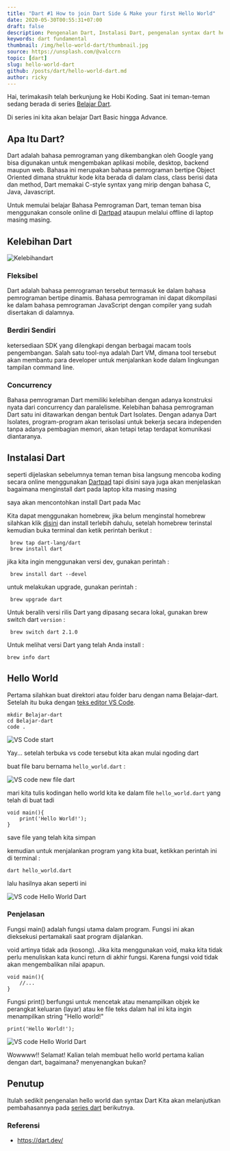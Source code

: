 ```yaml
---
title: "Dart #1 How to join Dart Side & Make your first Hello World"
date: 2020-05-30T00:55:31+07:00
draft: false
description: Pengenalan Dart, Instalasi Dart, pengenalan syntax dart hello world, belajar bahasa dart, belajar fundamental dart, belajar dart advance
keywords: dart fundamental
thumbnail: /img/hello-world-dart/thumbnail.jpg
source: https://unsplash.com/@valccrn
topic: [dart]
slug: hello-world-dart
github: /posts/dart/hello-world-dart.md
author: ricky
---
```



Hai, terimakasih telah berkunjung ke Hobi Koding. Saat ini teman-teman sedang berada di series [Belajar Dart](https://hobikoding.com/series/dart/).

Di series ini kita akan belajar Dart Basic hingga Advance.

## Apa Itu Dart?

Dart adalah bahasa pemrograman yang dikembangkan oleh Google yang bisa digunakan untuk mengembakan aplikasi mobile, desktop, backend maupun web. Bahasa ini merupakan bahasa pemrograman bertipe Object Oriented dimana struktur kode kita berada di dalam class, class berisi data dan method, Dart memakai C-style syntax yang mirip dengan bahasa C, Java, Javascript.

Untuk memulai belajar Bahasa Pemrograman Dart, teman teman bisa menggunakan console online di [Dartpad](https://dartpad.dev/) ataupun melalui offline di laptop masing masing.

## Kelebihan Dart

![Kelebihandart](https://images.unsplash.com/photo-1544816565-aa8c1166648f?ixlib=rb-1.2.1&ixid=eyJhcHBfaWQiOjEyMDd9&auto=format&fit=crop&w=2850&q=80)

### Fleksibel
Dart adalah bahasa pemrograman tersebut termasuk ke dalam bahasa pemrograman bertipe dinamis. Bahasa pemrograman ini dapat dikompilasi ke dalam bahasa pemrograman JavaScript dengan compiler yang sudah disertakan di dalamnya.

### Berdiri Sendiri
ketersediaan SDK yang dilengkapi dengan berbagai macam tools pengembangan. Salah satu tool-nya adalah Dart VM, dimana tool tersebut akan membantu para developer untuk menjalankan kode dalam lingkungan tampilan command line.

### Concurrency
Bahasa pemrograman Dart memiliki kelebihan dengan adanya konstruksi nyata dari concurrency dan paralelisme. Kelebihan bahasa pemrograman Dart satu ini ditawarkan dengan bentuk Dart Isolates. Dengan adanya Dart Isolates, program-program akan terisolasi untuk bekerja secara independen tanpa adanya pembagian memori, akan tetapi tetap terdapat komunikasi diantaranya.

## Instalasi Dart

seperti dijelaskan sebelumnya teman teman bisa langsung mencoba koding secara online menggunakan [Dartpad](https://dartpad.dev/) tapi disini saya juga akan menjelaskan bagaimana menginstall dart pada laptop kita masing masing

saya akan mencontohkan install Dart pada Mac

Kita dapat menggunakan homebrew, jika belum menginstal homebrew silahkan klik [disini](https://brew.sh/)  dan install terlebih dahulu, setelah homebrew terinstal kemudian buka terminal dan ketik perintah berikut :

```
 brew tap dart-lang/dart
 brew install dart
```

jika kita ingin menggunakan versi dev, gunakan perintah :
```
 brew install dart --devel
```

untuk melakukan upgrade, gunakan perintah :
```
 brew upgrade dart
```

Untuk beralih versi rilis Dart yang dipasang secara lokal, gunakan brew switch dart `version` :
```
 brew switch dart 2.1.0
```

Untuk melihat versi Dart yang telah Anda install :
```
brew info dart
```


## Hello World 

Pertama silahkan buat direktori atau folder baru dengan nama Belajar-dart. Setelah itu buka dengan [teks editor VS Code](https://hobikoding.com/series/dart/).

``` 
mkdir Belajar-dart 
cd Belajar-dart
code .
```
![VS Code start](https://i.ibb.co/k9ywws8/dart-code.png)

Yay... setelah terbuka vs code tersebut kita akan mulai ngoding dart

buat file baru bernama `hello_world.dart` :

![VS code new file dart](https://i.ibb.co/F7VpwwB/newfiledart.png)

mari kita tulis kodingan hello world kita ke dalam file `hello_world.dart` yang telah di buat tadi

``` 
void main(){
    print('Hello World!');
}
```

save file yang telah kita simpan

kemudian untuk menjalankan program yang kita buat, ketikkan perintah ini di terminal :

``` 
dart hello_world.dart
```

lalu hasilnya akan seperti ini

![VS code Hello World Dart](https://i.ibb.co/12FRLJx/helloworlddart.png)



### Penjelasan

Fungsi main() adalah fungsi utama dalam program. Fungsi ini akan dieksekusi pertamakali saat program dijalankan.

void artinya tidak ada (kosong). Jika kita menggunakan void, maka kita tidak perlu menuliskan kata kunci return di akhir fungsi. Karena fungsi void tidak akan mengembalikan nilai apapun.

```
void main(){
    //...
}
```

Fungsi print() berfungsi untuk mencetak atau menampilkan objek ke perangkat keluaran (layar) atau ke file teks
dalam hal ini kita ingin menampilkan string "Hello world!"

```
print('Hello World!');
```



![VS code Hello World Dart](https://images.unsplash.com/photo-1527269534026-c86f4009eace?ixlib=rb-1.2.1&ixid=eyJhcHBfaWQiOjEyMDd9&auto=format&fit=crop&w=1250&q=80)

Wowwww!! Selamat! Kalian telah membuat hello world pertama kalian dengan dart, bagaimana? menyenangkan bukan?

## Penutup

Itulah sedikit pengenalan hello world dan syntax Dart Kita akan melanjutkan pembahasannya pada [series dart](https://hobikoding.com/series/dart/) berikutnya.

### Referensi

- https://dart.dev/